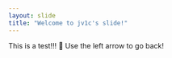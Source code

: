 ```yaml
---
layout: slide
title: "Welcome to jv1c's slide!"
---
```

This is a test!!! :tada:
Use the left arrow to go back!
